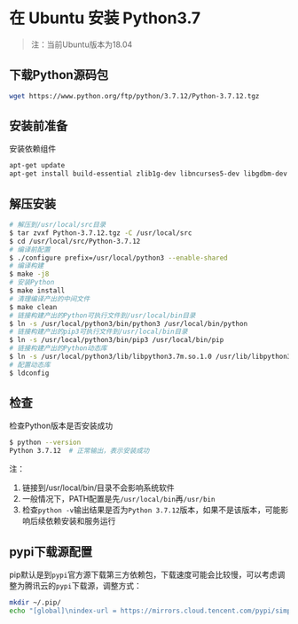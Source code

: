 # 在 Ubuntu 安装 Python3.7

> 注：当前Ubuntu版本为18.04

## 下载Python源码包

```bash
wget https://www.python.org/ftp/python/3.7.12/Python-3.7.12.tgz
```

## 安装前准备

安装依赖组件

```bash
apt-get update
apt-get install build-essential zlib1g-dev libncurses5-dev libgdbm-dev libnss3-dev libssl-dev libsqlite3-dev libreadline-dev libffi-dev wget libbz2-dev tk-dev gcc make
```

## 解压安装

```bash
# 解压到/usr/local/src目录
$ tar zvxf Python-3.7.12.tgz -C /usr/local/src
$ cd /usr/local/src/Python-3.7.12
# 编译前配置
$ ./configure prefix=/usr/local/python3 --enable-shared
# 编译构建
$ make -j8
# 安装Python
$ make install
# 清理编译产出的中间文件
$ make clean
# 链接构建产出的Python可执行文件到/usr/local/bin目录
$ ln -s /usr/local/python3/bin/python3 /usr/local/bin/python
# 链接构建产出的pip3可执行文件到/usr/local/bin目录
$ ln -s /usr/local/python3/bin/pip3 /usr/local/bin/pip
# 链接构建产出的Python动态库
$ ln -s /usr/local/python3/lib/libpython3.7m.so.1.0 /usr/lib/libpython3.7m.so.1.0
# 配置动态库
$ ldconfig
```

## 检查

检查Python版本是否安装成功

```bash
$ python --version
Python 3.7.12  # 正常输出，表示安装成功
```

注：

1. 链接到/usr/local/bin/目录不会影响系统软件
2. 一般情况下，PATH配置是先``/usr/local/bin``再``/usr/bin``
3. 检查``python -v``输出结果是否为``Python 3.7.12``版本，如果不是该版本，可能影响后续依赖安装和服务运行

## pypi下载源配置

pip默认是到``pypi``官方源下载第三方依赖包，下载速度可能会比较慢，可以考虑调整为腾讯云的``pypi``下载源，调整方式：

```bash
mkdir ~/.pip/
echo "[global]\nindex-url = https://mirrors.cloud.tencent.com/pypi/simple" >> ~/.pip/pip.conf
```
